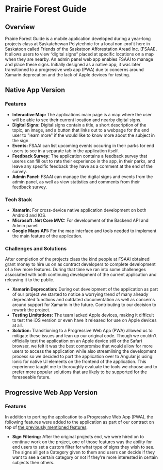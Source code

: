 # Prairie Forest Guide
## Overview
Prairie Forest Guide is a mobile application developed during a year-long projects class at Saskatchewan Polytechnic for a local non-profit here in Saskatoon called Friends of the Saskatoon Afforestation Aread Inc. (FSAAI). It allows users to view “digital signs” placed at specific locations on a map when they are nearby. An admin panel web app enables FSAAI to manage and place these signs. Initially designed as a native app, it was later transitioned to a progressive web app (PWA) due to concerns around Xamarin deprecation and the lack of Apple devices for testing.

## Native App Version
### Features
- **Interactive Map:** The applications main page is a map where the user will be able to see their current location and nearby digital signs.
- **Digital Signs:** Digital signs contain a title, a short description of the topic, an image, and a button that links out to a webpage for the end user to "learn more" if the would like to know more about the subject in the sign.
- **Events:** FSAAI can list upcoming events occuring in their parks for end users to see in a separate tab in the application itself.
- **Feedback Survey:** The application contains a feedback survey that useres can fill out to rate their experience in the app, in their parks, and leave any specific feedback they have as a comment at the end of the survey.
- **Admin Panel:** FSAAI can manage the digital signs and events from the admin panel, as well as view statistics and comments from their feedback survey.

### Tech Stack
- **Xamarin:** For cross-device native application development on both Android and IOS.
- **Microsoft .Net Core MVC:** For development of the Backend API and Admin panel.
- **Google Maps API:** For the map interface and tools needed to implement the main feature of the application.

### Challenges and Solutions
After completion of the projects class the kind people at FSAAI obtained grant money to hire us on as contract developers to complete development of a few more features. During that time we ran into some challeneges associated with both continuing development of the current application and releasing it to the public.
- **Xamarin Deprecation:** During out development of the application as part of our project we started to notice a worrying trend of many already deprecated functions and outdated documentation as well as concerns around support for Xamarin in the future. Contributing to our decision to rework the project.
- **Testing Limitations:** The team lacked Apple devices, making it difficult to test the iOS version or even have it released for use on Apple devices at all.
- **Solution:** Transitioning to a Progressive Web App (PWA) allowed us to mitigate these issues and lean up our original code. Though we couldn't officially test the application on an Apple device still or the Safari browser, we felt it was the best compromise that would allow for more users to access the application while also streamlining the development process so we decided to port the application over to Angular js using Ionic for native UI elements on the frontend of the application.
This experience taught me to thoroughly evaluate the tools we choose and to prefer more popular solutions that are likely to be supported for the foreseeable future.

## Progressive Web App Version
### Features
In addition to porting the application to a Progressive Web App (PWA), the following features were added to the application as part of our contract on top of [the previously mentioned features](##native-app-version).
- **Sign Filtering:** After the original projects end, we were hired on to continue work on the project, one of those features was the ability for end users to set a custom filter for what type of signs they wish to see. The signs all get a Category given to them and users can decide if they want to see a certain category or not if they're more interested in certain subjects then others.
